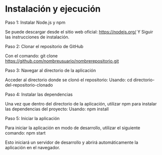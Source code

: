 # Instalación y ejecución

Paso 1: Instalar Node.js y npm

Se puede descargar desde el sitio web oficial: https://nodejs.org/
Y Siguir las instrucciones de instalación.

Paso 2: Clonar el repositorio de GitHub

Con el comando:
git clone https://github.com/nombreusuario/nombrerepositorio.git


Paso 3: Navegar al directorio de la aplicación

Acceder al directorio donde se clonó el repositorio:
Usando: cd directorio-del-repositorio-clonado

Paso 4: Instalar las dependencias

Una vez que dentro del directorio de la aplicación, 
utilizar npm para instalar las dependencias del proyecto:
Usando: npm install

Paso 5: Iniciar la aplicación

Para iniciar la aplicación en modo de desarrollo, utilizar el siguiente comando:
npm start

Esto iniciará un servidor de desarrollo y abrirá automáticamente 
la aplicación en el navegador.
